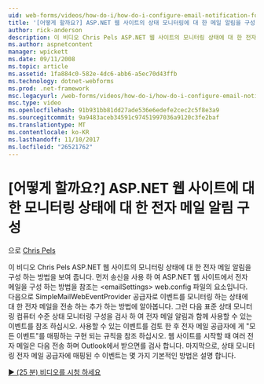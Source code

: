 ```yaml
---
uid: web-forms/videos/how-do-i/how-do-i-configure-email-notification-for-health-monitoring-on-an-aspnet-web-site
title: '[어떻게 할까요?] ASP.NET 웹 사이트의 상태 모니터링에 대 한 메일 알림을 구성 | Microsoft Docs'
author: rick-anderson
description: 이 비디오 Chris Pels ASP.NET 웹 사이트의 모니터링 상태에 대 한 전자 메일 알림을 구성 하는 방법을 보여 줍니다. 첫째, e 보내기 구성 하는 방법을 참조 하십시오.
ms.author: aspnetcontent
manager: wpickett
ms.date: 09/11/2008
ms.topic: article
ms.assetid: 1fa884c0-582e-4dc6-abb6-a5ec70d43ffb
ms.technology: dotnet-webforms
ms.prod: .net-framework
msc.legacyurl: /web-forms/videos/how-do-i/how-do-i-configure-email-notification-for-health-monitoring-on-an-aspnet-web-site
msc.type: video
ms.openlocfilehash: 91b931bb81dd27ade536e6edefe2cec2c5f8e3a9
ms.sourcegitcommit: 9a9483aceb34591c97451997036a9120c3fe2baf
ms.translationtype: MT
ms.contentlocale: ko-KR
ms.lasthandoff: 11/10/2017
ms.locfileid: "26521762"
---
```

<a name="how-do-i-configure-email-notification-for-health-monitoring-on-an-aspnet-web-site"></a>[어떻게 할까요?] ASP.NET 웹 사이트에 대 한 모니터링 상태에 대 한 전자 메일 알림 구성
====================
으로 [Chris Pels](https://twitter.com/chrispels)

이 비디오 Chris Pels ASP.NET 웹 사이트의 모니터링 상태에 대 한 전자 메일 알림을 구성 하는 방법을 보여 줍니다. 먼저 송신을 사용 하 여 ASP.NET 웹 사이트에서 전자 메일을 구성 하는 방법을 참조는 &lt;emailSettings&gt; web.config 파일의 요소입니다. 다음으로 SimpleMailWebEventProvider 공급자로 이벤트를 모니터링 하는 상태에 대 한 전자 메일을 전송 하는 추가 하는 방법에 알아봅니다. 그런 다음 표준 상태 모니터링 컴퓨터 수준 상태 모니터링 구성을 검사 하 여 전자 메일 알림과 함께 사용할 수 있는 이벤트를 참조 하십시오. 사용할 수 있는 이벤트를 검토 한 후 전자 메일 공급자에 게 "모든 이벤트"를 매핑하는 구현 되는 규칙을 참조 하십시오. 웹 사이트를 시작할 때 여러 전자 메일은 다음 전송 하며 Outlook에서 받으면를 검사 합니다. 마지막으로, 상태 모니터링 전자 메일 공급자에 매핑된 수 이벤트는 몇 가지 기본적인 방법은 설명 합니다.

[&#9654; (25 분) 비디오를 시청 하세요](https://channel9.msdn.com/Blogs/ASP-NET-Site-Videos/how-do-i-configure-email-notification-for-health-monitoring-on-an-aspnet-web-site)
